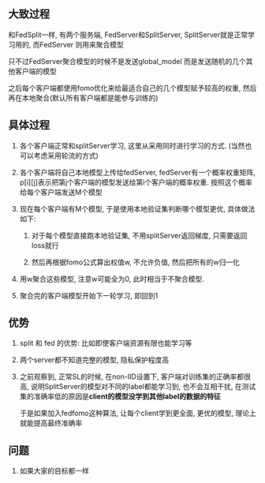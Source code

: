 ## 大致过程
和FedSplit一样, 有两个服务端, FedServer和SplitServer, SplitServer就是正常学习用的, 而FedServer 则用来聚合模型

只不过FedServer聚合模型的时候不是发送global_model 而是发送随机的几个其他客户端的模型

之后每个客户端都使用fomo优化来给最适合自己的几个模型赋予较高的权重, 然后再在本地聚合(默认所有客户端都是能参与训练的)

## 具体过程

1. 各个客户端正常和splitServer学习, 这里从采用同时进行学习的方式. (当然也可以考虑采用轮流的方式)

2. 各个客户端将自己本地模型上传给fedServer, fedServer有一个概率权重矩阵, p\[i]\[j]表示把第j个客户端的模型发送给第i个客户端的概率权重. 按照这个概率给每个客户端发送M个模型

3. 现在每个客户端有M个模型, 于是使用本地验证集判断哪个模型更优, 具体做法如下:

   1. 对于每个模型直接跑本地验证集, 不用splitServer返回梯度, 只需要返回loss就行
   
   2. 然后再根据fomo公式算出权值w, 不允许负值, 然后把所有的w归一化
   
4. 用w聚合这些模型, 注意w可能全为0, 此时相当于不聚合模型.

5. 聚合完的客户端模型开始下一轮学习, 即回到1


## 优势

1. split 和 fed 的优势: 比如即使客户端资源有限也能学习等

2. 两个server都不知道完整的模型, 隐私保护程度高

3. 之前观察到, 正常SL的时候, 在non-IID设置下, 客户端对训练集的正确率都很高, 说明SplitServer的模型对不同的label都能学习到, 也不会互相干扰, 在测试集的准确率低的原因是**client的模型没学到其他label的数据的特征**

   于是如果加入fedfomo这种算法, 让每个client学到更全面, 更优的模型, 理论上就能提高最终准确率
   

## 问题

1. 如果大家的目标都一样